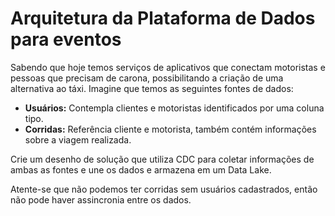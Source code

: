 # Arquitetura da Plataforma de Dados para eventos

Sabendo que hoje temos serviços de aplicativos que conectam motoristas e pessoas que precisam de carona, possibilitando a criação de uma alternativa ao táxi. Imagine que temos as seguintes fontes de dados:

- **Usuários:** Contempla clientes e motoristas identificados por uma coluna tipo.
- **Corridas:** Referência cliente e motorista, também contém informações sobre a viagem realizada.

Crie um desenho de solução que utiliza CDC para coletar informações de ambas as fontes e une os dados e armazena em um Data Lake.

Atente-se que não podemos ter corridas sem usuários cadastrados, então não pode haver assincronia entre os dados.
